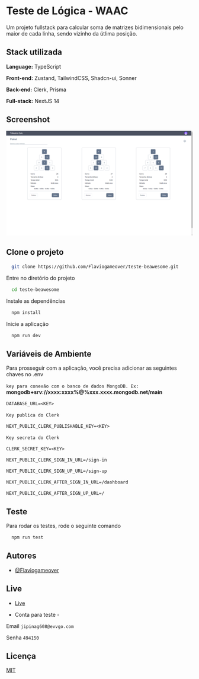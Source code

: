 
# Teste de Lógica - WAAC

Um projeto fullstack para calcular soma de matrizes bidimensionais pelo maior de cada linha, sendo vizinho da útlima posição.

## Stack utilizada

**Language:** TypeScript

**Front-end:** Zustand, TailwindCSS, Shadcn-ui, Sonner

**Back-end:** Clerk, Prisma

**Full-stack:** NextJS 14

## Screenshot

![App Screenshot](https://raw.githubusercontent.com/Flaviogameover/teste-beawesome/main/public/print.png)


## Clone o projeto

```bash
  git clone https://github.com/Flaviogameover/teste-beawesome.git
```

Entre no diretório do projeto

```bash
  cd teste-beawesome
```

Instale as dependências

```bash
  npm install
```

Inicie a aplicação

```bash
  npm run dev
```

## Variáveis de Ambiente

Para prosseguir com a aplicação, você precisa adicionar as seguintes chaves no .env

`key para conexão com o banco de dados MongoDB. Ex:`
**mongodb+srv://xxxx:xxxx%@%xxx.xxxx.mongodb.net/main**

```
DATABASE_URL=<KEY>
```

`Key publica do Clerk`

```
NEXT_PUBLIC_CLERK_PUBLISHABLE_KEY=<KEY>
```

`Key secreta do Clerk`

```
CLERK_SECRET_KEY=<KEY>
```
```
NEXT_PUBLIC_CLERK_SIGN_IN_URL=/sign-in
```
```
NEXT_PUBLIC_CLERK_SIGN_UP_URL=/sign-up
```
```
NEXT_PUBLIC_CLERK_AFTER_SIGN_IN_URL=/dashboard
```
```
NEXT_PUBLIC_CLERK_AFTER_SIGN_UP_URL=/
```
## Teste

Para rodar os testes, rode o seguinte comando

```bash
  npm run test
```


## Autores

- [@Flaviogameover](https://www.github.com/flaviogameover)

## Live 

- [Live](https://teste-beawesome.vercel.app/)

- Conta para teste -

Email
`jipinag608@evvgo.com`

Senha
`494150`

## Licença

[MIT](https://choosealicense.com/licenses/mit/)


